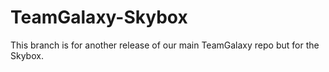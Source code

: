# TeamGalaxy-Skybox
This branch is for another release of our main TeamGalaxy repo but for the Skybox.
